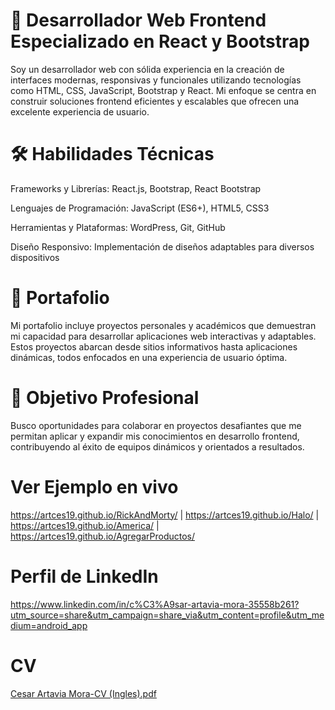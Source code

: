 
# 💼 Desarrollador Web Frontend Especializado en React y Bootstrap
Soy un desarrollador web con sólida experiencia en la creación de interfaces modernas, responsivas y funcionales utilizando tecnologías como HTML, CSS, JavaScript, Bootstrap y React. Mi enfoque se centra en construir soluciones frontend eficientes y escalables que ofrecen una excelente experiencia de usuario.

# 🛠️ Habilidades Técnicas
Frameworks y Librerías: React.js, Bootstrap, React Bootstrap

Lenguajes de Programación: JavaScript (ES6+), HTML5, CSS3

Herramientas y Plataformas: WordPress, Git, GitHub

Diseño Responsivo: Implementación de diseños adaptables para diversos dispositivos

# 📂 Portafolio
Mi portafolio incluye proyectos personales y académicos que demuestran mi capacidad para desarrollar aplicaciones web interactivas y adaptables. Estos proyectos abarcan desde sitios informativos hasta aplicaciones dinámicas, todos enfocados en una experiencia de usuario óptima.

# 🚀 Objetivo Profesional
Busco oportunidades para colaborar en proyectos desafiantes que me permitan aplicar y expandir mis conocimientos en desarrollo frontend, contribuyendo al éxito de equipos dinámicos y orientados a resultados.

# Ver Ejemplo en vivo
 https://artces19.github.io/RickAndMorty/ |
 https://artces19.github.io/Halo/ |
 https://artces19.github.io/America/ |
 https://artces19.github.io/AgregarProductos/

# Perfil de LinkedIn
https://www.linkedin.com/in/c%C3%A9sar-artavia-mora-35558b261?utm_source=share&utm_campaign=share_via&utm_content=profile&utm_medium=android_app

# CV
[Cesar Artavia Mora-CV (Ingles).pdf](https://github.com/user-attachments/files/20395205/Cesar.Artavia.Mora-CV.Ingles.pdf)


 
